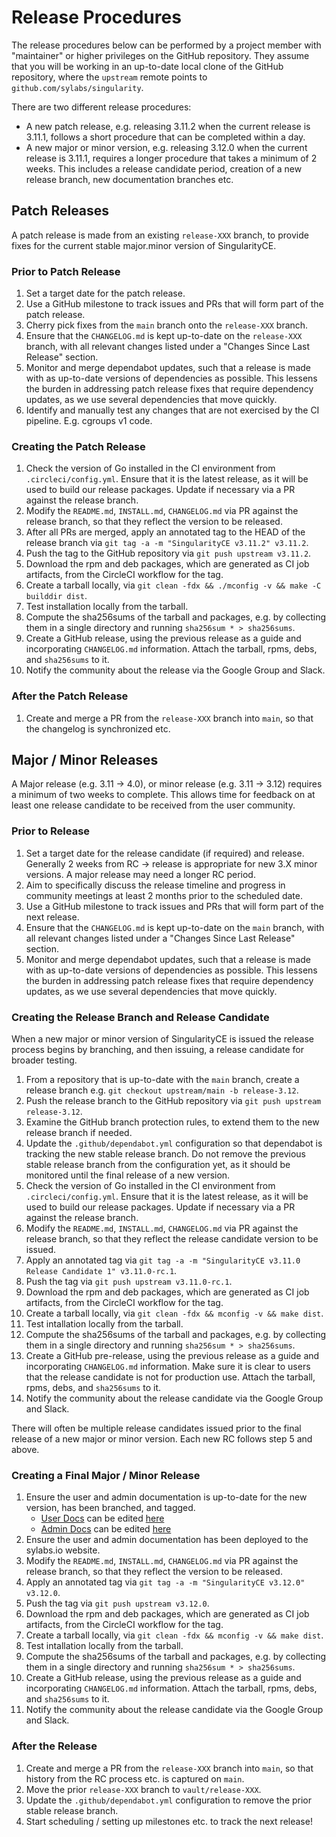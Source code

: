 # Release Procedures

The release procedures below can be performed by a project member with
"maintainer" or higher privileges on the GitHub repository. They assume that you
will be working in an up-to-date local clone of the GitHub repository, where the
`upstream` remote points to `github.com/sylabs/singularity`.

There are two different release procedures:

* A new patch release, e.g. releasing 3.11.2 when the current release is 3.11.1,
  follows a short procedure that can be completed within a day.
* A new major or minor version, e.g. releasing 3.12.0 when the current release
  is 3.11.1, requires a longer procedure that takes a minimum of 2 weeks. This
  includes a release candidate period, creation of a new release branch, new
  documentation branches etc.

## Patch Releases

A patch release is made from an existing `release-XXX` branch, to provide fixes
for the current stable major.minor version of SingularityCE.

### Prior to Patch Release

1. Set a target date for the patch release.
1. Use a GitHub milestone to track issues and PRs that will form part of the
   patch release.
1. Cherry pick fixes from the `main` branch onto the `release-XXX` branch.
1. Ensure that the `CHANGELOG.md` is kept up-to-date on the `release-XXX`
   branch, with all relevant changes listed under a "Changes Since Last Release"
   section.
1. Monitor and merge dependabot updates, such that a release is made with as
   up-to-date versions of dependencies as possible. This lessens the burden in
   addressing patch release fixes that require dependency updates, as we use
   several dependencies that move quickly.
1. Identify and manually test any changes that are not exercised by the CI
   pipeline. E.g. cgroups v1 code.

### Creating the Patch Release

1. Check the version of Go installed in the CI environment from
   `.circleci/config.yml`. Ensure that it is the latest release, as it will be
   used to build our release packages. Update if necessary via a PR against the
   release branch.
1. Modify the `README.md`, `INSTALL.md`, `CHANGELOG.md` via PR against the
   release branch, so that they reflect the version to be released.
1. After all PRs are merged, apply an annotated tag to the HEAD of the release
   branch via `git tag -a -m "SingularityCE v3.11.2" v3.11.2`.
1. Push the tag to the GitHub repository via `git push upstream v3.11.2`.
1. Download the rpm and deb packages, which are generated as CI job artifacts,
   from the CircleCI workflow for the tag.
1. Create a tarball locally, via
   `git clean -fdx && ./mconfig -v && make -C builddir dist`.
1. Test installation locally from the tarball.
1. Compute the sha256sums of the tarball and packages, e.g. by collecting them
   in a single directory and running `sha256sum * > sha256sums`.
1. Create a GitHub release, using the previous release as a guide and
   incorporating `CHANGELOG.md` information. Attach the tarball, rpms, debs, and
   `sha256sums` to it.
1. Notify the community about the release via the Google Group and Slack.

### After the Patch Release

1. Create and merge a PR from the `release-XXX` branch into `main`, so that the
   changelog is synchronized etc.

## Major / Minor Releases

A Major release (e.g. 3.11 -> 4.0), or minor release (e.g. 3.11 -> 3.12)
requires a minimum of two weeks to complete. This allows time for feedback on at
least one release candidate to be received from the user community.

### Prior to Release

1. Set a target date for the release candidate (if required) and release.
   Generally 2 weeks from RC -> release is appropriate for new 3.X minor
   versions. A major release may need a longer RC period.
1. Aim to specifically discuss the release timeline and progress in community
   meetings at least 2 months prior to the scheduled date.
1. Use a GitHub milestone to track issues and PRs that will form part of the
   next release.
1. Ensure that the `CHANGELOG.md` is kept up-to-date on the `main` branch,
   with all relevant changes listed under a "Changes Since Last Release"
   section.
1. Monitor and merge dependabot updates, such that a release is made with as
   up-to-date versions of dependencies as possible. This lessens the burden in
   addressing patch release fixes that require dependency updates, as we use
   several dependencies that move quickly.

### Creating the Release Branch and Release Candidate

When a new major or minor version of SingularityCE is issued the release process
begins by branching, and then issuing, a release candidate for broader testing.

1. From a repository that is up-to-date with the `main` branch, create a release
   branch e.g. `git checkout upstream/main -b release-3.12`.
1. Push the release branch to the GitHub repository via `git push upstream
   release-3.12`.
1. Examine the GitHub branch protection rules, to extend them to the new release
   branch if needed.
1. Update the `.github/dependabot.yml` configuration so that dependabot is
   tracking the new stable release branch. Do not remove the previous stable
   release branch from the configuration yet, as it should be monitored until
   the final release of a new version.
1. Check the version of Go installed in the CI environment from
   `.circleci/config.yml`. Ensure that it is the latest release, as it will be
   used to build our release packages. Update if necessary via a PR against the
   release branch.
1. Modify the `README.md`, `INSTALL.md`, `CHANGELOG.md` via PR against the
   release branch, so that they reflect the release candidate version to be
   issued.
1. Apply an annotated tag via
   `git tag -a -m "SingularityCE v3.11.0 Release Candidate 1" v3.11.0-rc.1`.
1. Push the tag via `git push upstream v3.11.0-rc.1`.
1. Download the rpm and deb packages, which are generated as CI job artifacts,
   from the CircleCI workflow for the tag.
1. Create a tarball locally, via `git clean -fdx && mconfig -v && make dist`.
1. Test intallation locally from the tarball.
1. Compute the sha256sums of the tarball and packages, e.g. by collecting them
   in a single directory and running `sha256sum * > sha256sums`.
1. Create a GitHub pre-release, using the previous release as a guide and
   incorporating `CHANGELOG.md` information. Make sure it is clear to users that
   the release candidate is not for production use. Attach the tarball, rpms,
   debs, and `sha256sums` to it.
1. Notify the community about the release candidate via the Google Group and Slack.

There will often be multiple release candidates issued prior to the final
release of a new major or minor version. Each new RC follows step 5 and above.

### Creating a Final Major / Minor Release

1. Ensure the user and admin documentation is up-to-date for the new version,
   has been branched, and tagged.
   * [User Docs](https://www.sylabs.io/guides/latest/user-guide/) can be edited
     [here](https://github.com/sylabs/singularity-userdocs)
   * [Admin Docs](https://www.sylabs.io/guides/latest/admin-guide/) can be edited
     [here](https://github.com/sylabs/singularity-admindocs)
1. Ensure the user and admin documentation has been deployed to the sylabs.io
   website.
1. Modify the `README.md`, `INSTALL.md`, `CHANGELOG.md` via PR against the
   release branch, so that they reflect the version to be released.
1. Apply an annotated tag via `git tag -a -m "SingularityCE v3.12.0" v3.12.0`.
1. Push the tag via `git push upstream v3.12.0`.
1. Download the rpm and deb packages, which are generated as CI job artifacts,
   from the CircleCI workflow for the tag.
1. Create a tarball locally, via `git clean -fdx && mconfig -v && make dist`.
1. Test intallation locally from the tarball.
1. Compute the sha256sums of the tarball and packages, e.g. by collecting them
   in a single directory and running `sha256sum * > sha256sums`.
1. Create a GitHub release, using the previous release as a guide and
   incorporating `CHANGELOG.md` information. Attach the tarball, rpms, debs, and
   `sha256sums` to it.
1. Notify the community about the release candidate via the Google Group and Slack.

### After the Release

1. Create and merge a PR from the `release-XXX` branch into `main`, so that
   history from the RC process etc. is captured on `main`.
1. Move the prior `release-XXX` branch to `vault/release-XXX`.
1. Update the `.github/dependabot.yml` configuration to remove the prior stable
   release branch.
1. Start scheduling / setting up milestones etc. to track the next release!

